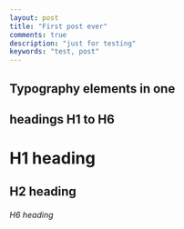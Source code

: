 ```yaml
---
layout: post
title: "First post ever"
comments: true
description: "just for testing"
keywords: "test, post"
---
```


## Typography elements in one

## headings H1 to H6

# H1 heading

## H2 heading

###### H6 heading
